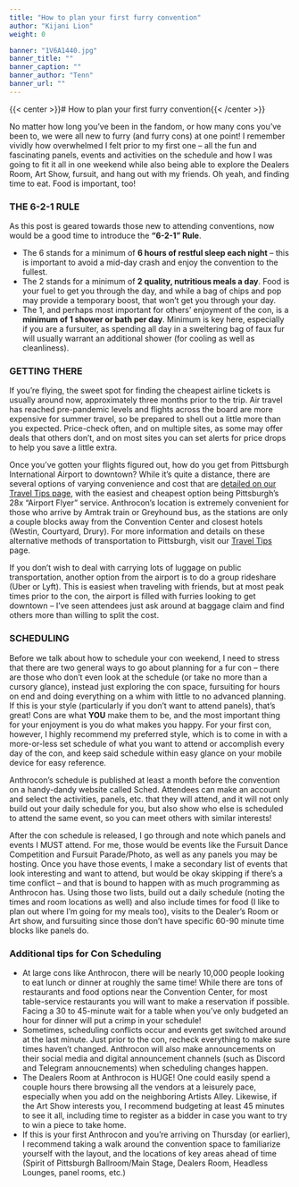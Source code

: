 ```yaml
---
title: "How to plan your first furry convention"
author: "Kijani Lion"
weight: 0

banner: "1V6A1440.jpg"
banner_title: ""
banner_caption: ""
banner_author: "Tenn"
banner_url: ""
---
```


{{< center >}}# How to plan your first furry convention{{< /center >}}

No matter how long you’ve been in the fandom, or how many cons you’ve been to, we were all new to furry (and furry cons) at one point! I remember vividly how overwhelmed I felt prior to my first one – all the fun and fascinating panels, events and activities on the schedule and how I was going to fit it all in one weekend while also being able to explore the Dealers Room, Art Show, fursuit, and hang out with my friends. Oh yeah, and finding time to eat. Food is important, too!

### **THE 6-2-1 RULE**

As this post is geared towards those new to attending conventions, now would be a good time to introduce the **“6-2-1” Rule**.

- The 6 stands for a minimum of **6 hours of restful sleep each night** – this is important to avoid a mid-day crash and enjoy the convention to the fullest.
- The 2 stands for a minimum of **2 quality, nutritious meals a day**. Food is your fuel to get you through the day, and while a bag of chips and pop may provide a temporary boost, that won’t get you through your day.
- The 1, and perhaps most important for others’ enjoyment of the con, is a **minimum of 1 shower or bath per day**. Minimum is key here, especially if you are a fursuiter, as spending all day in a sweltering bag of faux fur will usually warrant an additional shower (for cooling as well as cleanliness).

### **GETTING THERE**

If you’re flying, the sweet spot for finding the cheapest airline tickets is usually around now, approximately three months prior to the trip. Air travel has reached pre-pandemic levels and flights across the board are more expensive for summer travel, so be prepared to shell out a little more than you expected. Price-check often, and on multiple sites, as some may offer deals that others don’t, and on most sites you can set alerts for price drops to help you save a little extra.

Once you’ve gotten your flights figured out, how do you get from Pittsburgh International Airport to downtown? While it’s quite a distance, there are several options of varying convenience and cost that are [detailed on our Travel Tips page](https://www.anthrocon.org/travel-tips), with the easiest and cheapest option being Pittsburgh’s 28x “Airport Flyer” service. Anthrocon’s location is extremely convenient for those who arrive by Amtrak train or Greyhound bus, as the stations are only a couple blocks away from the Convention Center and closest hotels (Westin, Courtyard, Drury). For more information and details on these alternative methods of transportation to Pittsburgh, visit our [Travel Tips](https://www.anthrocon.org/travel-tips) page.

If you don’t wish to deal with carrying lots of luggage on public transportation, another option from the airport is to do a group rideshare (Uber or Lyft). This is easiest when traveling with friends, but at most peak times prior to the con, the airport is filled with furries looking to get downtown – I’ve seen attendees just ask around at baggage claim and find others more than willing to split the cost.

### **SCHEDULING**

Before we talk about how to schedule your con weekend, I need to stress that there are two general ways to go about planning for a fur con – there are those who don’t even look at the schedule (or take no more than a cursory glance), instead just exploring the con space, fursuiting for hours on end and doing everything on a whim with little to no advanced planning. If this is your style (particularly if you don’t want to attend panels), that’s great! Cons are what **YOU** make them to be, and the most important thing for your enjoyment is you do what makes you happy. For your first con, however, I highly recommend my preferred style, which is to come in with a more-or-less set schedule of what you want to attend or accomplish every day of the con, and keep said schedule within easy glance on your mobile device for easy reference.

Anthrocon’s schedule is published at least a month before the convention on a handy-dandy website called Sched. Attendees can make an account and select the activities, panels, etc. that they will attend, and it will not only build out your daily schedule for you, but also show who else is scheduled to attend the same event, so you can meet others with similar interests!

After the con schedule is released, I go through and note which panels and events I MUST attend. For me, those would be events like the Fursuit Dance Competition and Fursuit Parade/Photo, as well as any panels you may be hosting. Once you have those events, I make a secondary list of events that look interesting and want to attend, but would be okay skipping if there’s a time conflict – and that is bound to happen with as much programming as Anthrocon has. Using those two lists, build out a daily schedule (noting the times and room locations as well) and also include times for food (I like to plan out where I’m going for my meals too), visits to the Dealer’s Room or Art show, and fursuiting since those don’t have specific 60-90 minute time blocks like panels do.

### **Additional tips for Con Scheduling**

- At large cons like Anthrocon, there will be nearly 10,000 people looking to eat lunch or dinner at roughly the same time! While there are tons of restaurants and food options near the Convention Center, for most table-service restaurants you will want to make a reservation if possible. Facing a 30 to 45-minute wait for a table when you’ve only budgeted an hour for dinner will put a crimp in your schedule!
- Sometimes, scheduling conflicts occur and events get switched around at the last minute. Just prior to the con, recheck everything to make sure times haven’t changed. Anthrocon will also make announcements on their social media and digital announcement channels (such as Discord and Telegram annoucnements) when scheduling changes happen.
- The Dealers Room at Anthrocon is HUGE! One could easily spend a couple hours there browsing all the vendors at a leisurely pace, especially when you add on the neighboring Artists Alley. Likewise, if the Art Show interests you, I recommend budgeting at least 45 minutes to see it all, including time to register as a bidder in case you want to try to win a piece to take home.
- If this is your first Anthrocon and you’re arriving on Thursday (or earlier), I recommend taking a walk around the convention space to familiarize yourself with the layout, and the locations of key areas ahead of time (Spirit of Pittsburgh Ballroom/Main Stage, Dealers Room, Headless Lounges, panel rooms, etc.)
